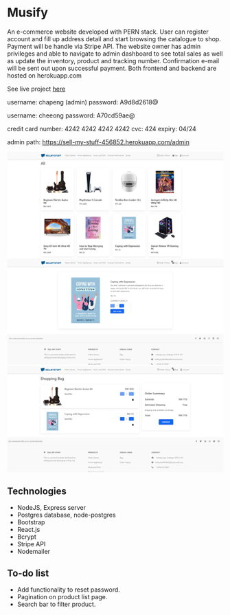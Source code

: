 # Musify

An e-commerce website developed with PERN stack. User can register account and fill up address detail and start browsing the catalogue to shop. Payment will be handle via Stripe API. The website owner has admin privileges and able to navigate to admin dashboard to see total sales as well as update the inventory, product and tracking number. Confirmation e-mail will be sent out upon successful payment. Both frontend and backend are hosted on herokuapp.com

See live project [here](https://sell-my-stuff-456852.herokuapp.com/)

username: chapeng (admin)
password: A9d8d2618@

username: cheeong
password: A70cd59ae@

credit card number: 4242 4242 4242 4242
cvc: 424 
expiry: 04/24

admin path: https://sell-my-stuff-456852.herokuapp.com/admin

![Alt text](./client/public/screenshot/Screenshot%202022-08-09%20090848.png "Optional title")
![Alt text](./client/public/screenshot/Screenshot%202022-08-09%20090958.png "Optional title")
![Alt text](./client/public/screenshot/Screenshot%202022-08-09%20091018.png "Optional title")

## Technologies

- NodeJS, Express server
- Postgres database, node-postgres
- Bootstrap
- React.js
- Bcrypt
- Stripe API
- Nodemailer

## To-do list

- Add functionality to reset password.
- Pagination on product list page.
- Search bar to filter product.
